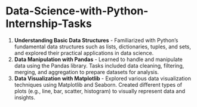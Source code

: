 # Data-Science-with-Python-Internship-Tasks
1. **Understanding Basic Data Structures** - Familiarized with Python’s fundamental data structures such as lists, dictionaries, tuples, and sets, and explored their practical applications in data science.
2. **Data Manipulation with Pandas** - Learned to handle and manipulate data using the Pandas library. Tasks included data cleaning, filtering, merging, and aggregation to prepare datasets for analysis.
3. **Data Visualization with Matplotlib** - Explored various data visualization techniques using Matplotlib and Seaborn. Created different types of plots (e.g., line, bar, scatter, histogram) to visually represent data and insights.
